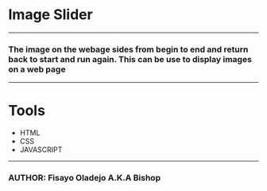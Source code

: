 # Image Slider
---
### The image on the webage sides from begin to end and return back to start and run again. This can be use to display images on a web page
---
# Tools
* HTML
* CSS
* JAVASCRIPT
---
### AUTHOR: Fisayo Oladejo A.K.A Bishop 
